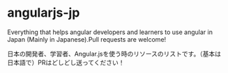 # angularjs-jp
Everything that helps angular developers and learners to use angular in Japan (Mainly in Japanese).Pull requests are welcome!

日本の開発者、学習者、Angular.jsを使う時のリソースのリストです。（基本は日本語で）PRはどしどし送ってください！
